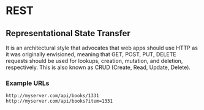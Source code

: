 # REST

## Representational State Transfer
It is an architectural style that advocates that web apps should use HTTP as it was originally envisioned, meaning that GET, POST, PUT, DELETE 
requests should be used for lookups, creation, mutation, and deletion, respectively. This is also known as CRUD (Create, Read, Update, Delete). 

### Example URLs
`http://myserver.com/api/books/1331`  
`http://myserver.com/api/books?item=1331`


